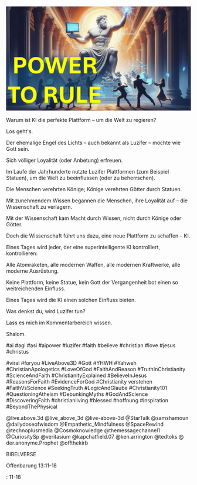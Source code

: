 ![Video cover image](../cover.jpg "cover photo")

Warum ist KI die perfekte Plattform – um die Welt zu regieren?

Los geht's.

Der ehemalige Engel des Lichts – auch bekannt als Luzifer – möchte wie Gott sein.

Sich völliger Loyalität (oder Anbetung) erfreuen.

Im Laufe der Jahrhunderte nutzte Luzifer Plattformen (zum Beispiel Statuen), um die Welt zu beeinflussen (oder zu beherrschen).

Die Menschen verehrten Könige; Könige verehrten Götter durch Statuen.

Mit zunehmendem Wissen begannen die Menschen, ihre Loyalität auf – die Wissenschaft zu verlagern.

Mit der Wissenschaft kam Macht durch Wissen, nicht durch Könige oder Götter.

Doch die Wissenschaft führt uns dazu, eine neue Plattform zu schaffen – KI.

Eines Tages wird jeder, der eine superintelligente KI kontrolliert, kontrollieren:

Alle Atomraketen, alle modernen Waffen, alle modernen Kraftwerke, alle moderne Ausrüstung.

Keine Plattform, keine Statue, kein Gott der Vergangenheit bot einen so weitreichenden Einfluss.

Eines Tages wird die KI einen solchen Einfluss bieten.

Was denkst du, wird Luzifer tun?

Lass es mich im Kommentarbereich wissen.

Shalom.

#ai #agi #asi #aipower #luzifer #faith #believe #christian #love #jesus #christus

#viral #foryou #LiveAbove3D #Gott #YHWH #Yahweh #ChristianApologetics #LoveOfGod #FaithAndReason #TruthInChristianity #ScienceAndFaith #ChristianityExplained #BelieveInJesus #ReasonsForFaith #EvidenceForGod #Christianity verstehen #FaithVsScience #SeekingTruth #LogicAndGlaube #Christianity101 #QuestioningAtheism #DebunkingMyths #GodAndScience #DiscoveringFaith #christianliving #blessed #hoffnung #inspiration #BeyondThePhysical

@live.above.3d @live_above_3d @live-above-3d @StarTalk @samshamoun @dailydoseofwisdom @Empathetic_Mindfulness @SpaceRewind @technoplusmedia @Cosmoknowledge @themessagechannel1 @CuriositySp @veritasium @kapchatfield.07 @ken.arrington @tedtoks @ der.anonyme.Prophet @offthekirb

BIBELVERSE

Offenbarung 13:11-18

: 11-18